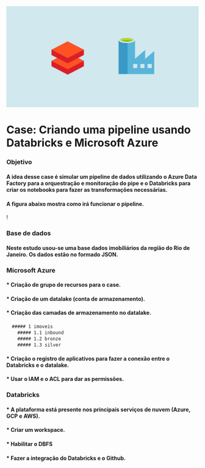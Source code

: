 ![imagem](https://github.com/marcio608/case-pipeline-databricks-azure/blob/main/Azure-Data-Factory-cover.png)




# **Case: Criando uma pipeline usando Databricks e Microsoft Azure**

### **Objetivo**

#### A idea desse case é simular um pipeline de dados utilizando o Azure Data Factory para a orquestração e monitoração do pipe e o Databricks para criar os notebooks para fazer as transformações necessárias.
#### A figura abaixo mostra como irá funcionar o pipeline.

!


### **Base de dados**

#### Neste estudo usou-se uma base dados imobiliários da região do Rio de Janeiro. Os dados estão no formado JSON.


### **Microsoft Azure**

#### * Criação de grupo de recursos para o case.
#### * Criação de um datalake (conta de armazenamento).
#### * Criação das camadas de armazenamento no datalake.
      ##### 1 imoveis
        ##### 1.1 inbound
        ##### 1.2 bronze
        ##### 1.3 silver

#### * Criação o registro de aplicativos para fazer a conexão entre o Databricks e o datalake.
#### * Usar o IAM e o ACL para dar as permissões.


### **Databricks**

#### * A plataforma está presente nos principais serviços de nuvem (Azure, GCP e AWS).
#### * Criar um workspace.
#### * Habilitar o DBFS
#### * Fazer a integração do Databricks e o Github. 





